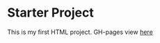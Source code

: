 # Starter Project
This is my first HTML project.
GH-pages view [here](https://wang0637.github.io/starter/)

